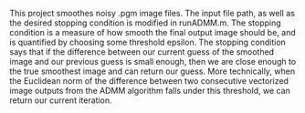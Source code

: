 This project smoothes noisy .pgm image files. The input file path, as well as the desired stopping condition is modified in runADMM.m. The stopping condition is 
a measure of how smooth the final output image should be, and is quantified by choosing some threshold epsilon. The stopping condition says that if the difference 
between our current guess of the smoothed image and our previous guess is small enough, then we are close enough to the true smoothest image and can return our guess. 
More technically, when the Euclidean norm of the difference between two consecutive vectorized image outputs from the ADMM algorithm falls under this threshold, we 
can return our current iteration.
